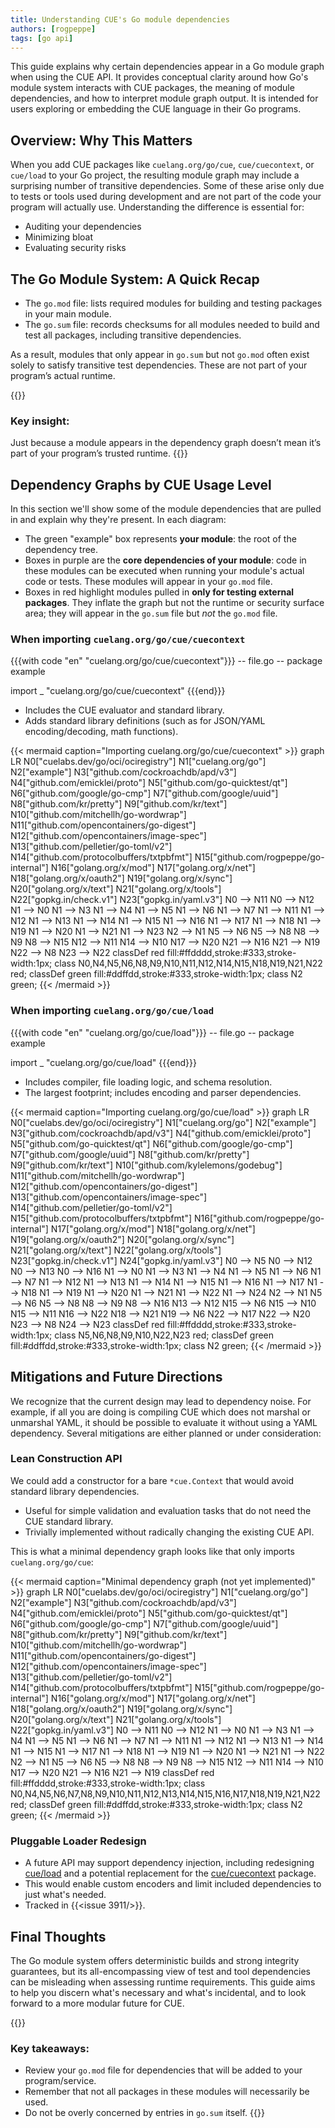 ```yaml
---
title: Understanding CUE's Go module dependencies
authors: [rogpeppe]
tags: [go api]
---
```


This guide explains why certain dependencies appear in a Go module graph when
using the CUE API. It provides conceptual clarity around how Go's module system
interacts with CUE packages, the meaning of module dependencies, and how to
interpret module graph output. It is intended for users exploring or embedding
the CUE language in their Go programs.

<!--more-->

## Overview: Why This Matters

When you add CUE packages like `cuelang.org/go/cue`, `cue/cuecontext`, or
`cue/load` to your Go project, the resulting module graph may include a
surprising number of transitive dependencies. Some of these arise only due to
tests or tools used during development and are not part of the code your
program will actually use. Understanding the difference is essential for:

* Auditing your dependencies
* Minimizing bloat
* Evaluating security risks

## The Go Module System: A Quick Recap

* The `go.mod` file: lists required modules for building and testing packages
  in your main module.
* The `go.sum` file: records checksums for all modules needed to build and test
  all packages, including transitive dependencies.

As a result, modules that only appear in `go.sum` but not `go.mod` often exist
solely to satisfy transitive test dependencies. These are not part of your
program’s actual runtime.

{{<info>}}
### Key insight:
Just because a module appears in the dependency graph doesn’t mean it’s part of
your program’s trusted runtime.
{{</info>}}

## Dependency Graphs by CUE Usage Level

In this section we'll show some of the module dependencies that are pulled in
and explain why they're present.
In each diagram:

- The green "example" box represents **your module**: the root of the
  dependency tree.
- Boxes in purple are the **core dependencies of your module**: code in these
  modules can be executed when running your module's actual code or tests.
  These modules will appear in your `go.mod` file.
- Boxes in red highlight modules pulled in **only for testing external
  packages**. They inflate the graph but not the runtime or security surface
  area; they will appear in the `go.sum` file but *not* the `go.mod` file.

### When importing `cuelang.org/go/cue/cuecontext`

{{{with code "en" "cuelang.org/go/cue/cuecontext"}}}
-- file.go --
package example

import _ "cuelang.org/go/cue/cuecontext"
{{{end}}}

- Includes the CUE evaluator and standard library.
- Adds standard library definitions (such as for JSON/YAML encoding/decoding,
  math functions).

{{< mermaid caption="Importing cuelang.org/go/cue/cuecontext" >}}
graph LR
    N0["cuelabs.dev/go/oci/ociregistry"]
    N1["cuelang.org/go"]
    N2["example"]
    N3["github.com/cockroachdb/apd/v3"]
    N4["github.com/emicklei/proto"]
    N5["github.com/go-quicktest/qt"]
    N6["github.com/google/go-cmp"]
    N7["github.com/google/uuid"]
    N8["github.com/kr/pretty"]
    N9["github.com/kr/text"]
    N10["github.com/mitchellh/go-wordwrap"]
    N11["github.com/opencontainers/go-digest"]
    N12["github.com/opencontainers/image-spec"]
    N13["github.com/pelletier/go-toml/v2"]
    N14["github.com/protocolbuffers/txtpbfmt"]
    N15["github.com/rogpeppe/go-internal"]
    N16["golang.org/x/mod"]
    N17["golang.org/x/net"]
    N18["golang.org/x/oauth2"]
    N19["golang.org/x/sync"]
    N20["golang.org/x/text"]
    N21["golang.org/x/tools"]
    N22["gopkg.in/check.v1"]
    N23["gopkg.in/yaml.v3"]
    N0 --> N11
    N0 --> N12
    N1 --> N0
    N1 --> N3
    N1 --> N4
    N1 --> N5
    N1 --> N6
    N1 --> N7
    N1 --> N11
    N1 --> N12
    N1 --> N13
    N1 --> N14
    N1 --> N15
    N1 --> N16
    N1 --> N17
    N1 --> N18
    N1 --> N19
    N1 --> N20
    N1 --> N21
    N1 --> N23
    N2 --> N1
    N5 --> N6
    N5 --> N8
    N8 --> N9
    N8 --> N15
    N12 --> N11
    N14 --> N10
    N17 --> N20
    N21 --> N16
    N21 --> N19
    N22 --> N8
    N23 --> N22
    classDef red fill:#ffdddd,stroke:#333,stroke-width:1px;
    class N0,N4,N5,N6,N8,N9,N10,N11,N12,N14,N15,N18,N19,N21,N22 red;
    classDef green fill:#ddffdd,stroke:#333,stroke-width:1px;
    class N2 green;
{{< /mermaid >}}

### When importing `cuelang.org/go/cue/load`

{{{with code "en" "cuelang.org/go/cue/load"}}}
-- file.go --
package example

import _ "cuelang.org/go/cue/load"
{{{end}}}

- Includes compiler, file loading logic, and schema resolution.
- The largest footprint; includes encoding and parser dependencies.

{{< mermaid caption="Importing cuelang.org/go/cue/load" >}}
graph LR
    N0["cuelabs.dev/go/oci/ociregistry"]
    N1["cuelang.org/go"]
    N2["example"]
    N3["github.com/cockroachdb/apd/v3"]
    N4["github.com/emicklei/proto"]
    N5["github.com/go-quicktest/qt"]
    N6["github.com/google/go-cmp"]
    N7["github.com/google/uuid"]
    N8["github.com/kr/pretty"]
    N9["github.com/kr/text"]
    N10["github.com/kylelemons/godebug"]
    N11["github.com/mitchellh/go-wordwrap"]
    N12["github.com/opencontainers/go-digest"]
    N13["github.com/opencontainers/image-spec"]
    N14["github.com/pelletier/go-toml/v2"]
    N15["github.com/protocolbuffers/txtpbfmt"]
    N16["github.com/rogpeppe/go-internal"]
    N17["golang.org/x/mod"]
    N18["golang.org/x/net"]
    N19["golang.org/x/oauth2"]
    N20["golang.org/x/sync"]
    N21["golang.org/x/text"]
    N22["golang.org/x/tools"]
    N23["gopkg.in/check.v1"]
    N24["gopkg.in/yaml.v3"]
    N0 --> N5
    N0 --> N12
    N0 --> N13
    N0 --> N16
    N1 --> N0
    N1 --> N3
    N1 --> N4
    N1 --> N5
    N1 --> N6
    N1 --> N7
    N1 --> N12
    N1 --> N13
    N1 --> N14
    N1 --> N15
    N1 --> N16
    N1 --> N17
    N1 --> N18
    N1 --> N19
    N1 --> N20
    N1 --> N21
    N1 --> N22
    N1 --> N24
    N2 --> N1
    N5 --> N6
    N5 --> N8
    N8 --> N9
    N8 --> N16
    N13 --> N12
    N15 --> N6
    N15 --> N10
    N15 --> N11
    N16 --> N22
    N18 --> N21
    N19 --> N6
    N22 --> N17
    N22 --> N20
    N23 --> N8
    N24 --> N23
    classDef red fill:#ffdddd,stroke:#333,stroke-width:1px;
    class N5,N6,N8,N9,N10,N22,N23 red;
    classDef green fill:#ddffdd,stroke:#333,stroke-width:1px;
    class N2 green;
{{< /mermaid >}}

## Mitigations and Future Directions

We recognize that the current design may lead to dependency noise. For example,
if all you are doing is compiling CUE which does not marshal or unmarshal YAML,
it should be possible to evaluate it without using a YAML dependency. Several
mitigations are either planned or under consideration:

### Lean Construction API

We could add a constructor for a bare `*cue.Context` that would avoid standard
library dependencies.

* Useful for simple validation and evaluation tasks that do not need the CUE
  standard library.
* Trivially implemented without radically changing the existing CUE API.

This is what a minimal dependency graph looks like that only imports
`cuelang.org/go/cue`:

{{< mermaid caption="Minimal dependency graph (not yet implemented)" >}}
graph LR
    N0["cuelabs.dev/go/oci/ociregistry"]
    N1["cuelang.org/go"]
    N2["example"]
    N3["github.com/cockroachdb/apd/v3"]
    N4["github.com/emicklei/proto"]
    N5["github.com/go-quicktest/qt"]
    N6["github.com/google/go-cmp"]
    N7["github.com/google/uuid"]
    N8["github.com/kr/pretty"]
    N9["github.com/kr/text"]
    N10["github.com/mitchellh/go-wordwrap"]
    N11["github.com/opencontainers/go-digest"]
    N12["github.com/opencontainers/image-spec"]
    N13["github.com/pelletier/go-toml/v2"]
    N14["github.com/protocolbuffers/txtpbfmt"]
    N15["github.com/rogpeppe/go-internal"]
    N16["golang.org/x/mod"]
    N17["golang.org/x/net"]
    N18["golang.org/x/oauth2"]
    N19["golang.org/x/sync"]
    N20["golang.org/x/text"]
    N21["golang.org/x/tools"]
    N22["gopkg.in/yaml.v3"]
    N0 --> N11
    N0 --> N12
    N1 --> N0
    N1 --> N3
    N1 --> N4
    N1 --> N5
    N1 --> N6
    N1 --> N7
    N1 --> N11
    N1 --> N12
    N1 --> N13
    N1 --> N14
    N1 --> N15
    N1 --> N17
    N1 --> N18
    N1 --> N19
    N1 --> N20
    N1 --> N21
    N1 --> N22
    N2 --> N1
    N5 --> N6
    N5 --> N8
    N8 --> N9
    N8 --> N15
    N12 --> N11
    N14 --> N10
    N17 --> N20
    N21 --> N16
    N21 --> N19
    classDef red fill:#ffdddd,stroke:#333,stroke-width:1px;
    class N0,N4,N5,N6,N7,N8,N9,N10,N11,N12,N13,N14,N15,N16,N17,N18,N19,N21,N22 red;
    classDef green fill:#ddffdd,stroke:#333,stroke-width:1px;
    class N2 green;
{{< /mermaid >}}

### Pluggable Loader Redesign

* A future API may support dependency injection, including redesigning
  [cue/load](https://pkg.go.dev/cuelang.org/go/cue/load) and a potential
  replacement for the
  [cue/cuecontext](https://pkg.go.dev/cuelang.org/go/cue/context) package.
* This would enable custom encoders and limit included dependencies to just
  what's needed.
* Tracked in {{<issue 3911/>}}.

## Final Thoughts

The Go module system offers deterministic builds and strong integrity
guarantees, but its all-encompassing view of test and tool dependencies can be
misleading when assessing runtime requirements. This guide aims to help you
discern what's necessary and what's incidental, and to look forward to a more
modular future for CUE.

{{<info>}}
### Key takeaways:
* Review your `go.mod` file for dependencies that will be added to your
  program/service.
* Remember that not all packages in these modules will necessarily be used.
* Do not be overly concerned by entries in `go.sum` itself.
{{</info>}}
